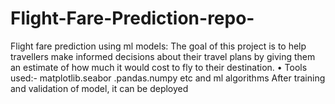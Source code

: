 # Flight-Fare-Prediction-repo-
Flight fare prediction using ml models:  The goal of this project is to help travellers make informed decisions about their travel plans by giving them an estimate of how much it would cost to fly to their destination.  • Tools used:- matplotlib.seabor .pandas.numpy etc and ml algorithms  After training and validation of model, it can be deployed 
